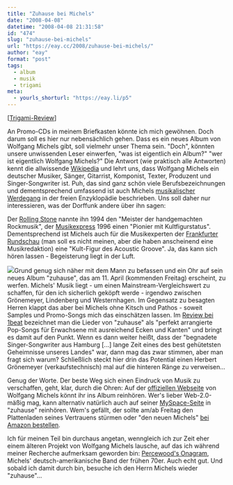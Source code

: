 ```yaml
---
title: "Zuhause bei Michels"
date: "2008-04-08"
datetime: "2008-04-08 21:31:58"
id: "474"
slug: "zuhause-bei-michels"
url: "https://eay.cc/2008/zuhause-bei-michels/"
author: "eay"
format: "post"
tags:
  - album
  - musik
  - trigami
meta:
  - yourls_shorturl: "https://eay.li/p5"
---
```


\[[Trigami-Review](http://www.trigami.com?blog=http://eay.cc/)\]

<script type="text/javascript" src="http://s.trigami.com/60156s.js"></script>

An Promo-CDs in meinem Briefkasten könnte ich mich gewöhnen. Doch darum soll es hier nur nebensächlich gehen. Dass es ein neues Album von Wolfgang Michels gibt, soll vielmehr unser Thema sein. "Doch", könnten unsere unwissenden Leser einwerfen, "was ist eigentlich ein Album?" "wer ist eigentlich Wolfgang Michels?" Die Antwort (wie praktisch alle Antworten) kennt die allwissende [Wikipedia](http://de.wikipedia.org/wiki/Wolfgang_Michels) und lehrt uns, dass Wolfgang Michels ein deutscher Musiker, Sänger, Gitarrist, Komponist, Texter, Produzent und Singer-Songwriter ist. Puh, das sind ganz schön viele Berufsbezeichnungen und dementsprechend umfassend ist auch Michels [musikalischer Werdegang](http://de.wikipedia.org/wiki/Wolfgang_Michels#Musikalische_Karriere) in der freien Enzyklopädie beschrieben. Uns soll daher nur interessieren, was der Dorffunk andere über ihn sagen:

Der [Rolling Stone](http://www.rollingstone.de/) nannte ihn 1994 den "Meister der handgemachten Rockmusik", der [Musikexpress](http://www.musikexpress.de/) 1996 einen "Pionier mit Kultfigurstatus". Dementsprechend ist Michels auch für die Musikexperten der [Frankfurter Rundschau](http://www.fr-online.de/) (man soll es nicht meinen, aber die haben anscheinend eine Musikredaktion) eine "Kult-Figur des Acoustic Groove". Ja, das kann sich hören lassen - Begeisterung liegt in der Luft.

![](/uploads/2008/michelszuhause.jpg)Grund genug sich näher mit dem Mann zu befassen und ein Ohr auf sein neues Album "zuhause", das am 11. April (kommenden Freitag) erscheint, zu werfen. Michels' Musik liegt - um einen Mainstream-Vergleichswert zu schaffen, für den ich sicherlich geköpft werde - irgendwo zwischen Grönemeyer, Lindenberg und Westernhagen. Im Gegensatz zu besagten Herren klappt das aber bei Michels ohne Kitsch und Pathos - soweit Samples und Promo-Songs mich das einschätzen lassen. Im [Review bei 1beat](http://1beat.de/review/michels-zuhause/) bezeichnet man die Lieder von "zuhause" als "perfekt arrangierte Pop-Songs für Erwachsene mit ausreichend Ecken und Kanten" und bringt es damit auf den Punkt. Wenn es dann weiter heißt, dass der "begnadete Singer-Songwriter aus Hamburg \[...\] lange Zeit eines des best gehütetsten Geheimnisse unseres Landes" war, dann mag das zwar stimmen, aber man fragt sich warum? Schließlich steckt hier drin das Potential einen Herbert Grönemeyer (verkaufstechnisch) mal auf die hinteren Ränge zu verweisen...

Genug der Worte. Der beste Weg sich einen Eindruck von Musik zu verschaffen, geht, klar, durch die Ohren: Auf der [offiziellen Webseite](http://www.wolfgang-michels.de/) von Wolfgang Michels könnt ihr ins Album reinhören. Wer's lieber Web-2.0-mäßig mag, kann alternativ natürlich auch auf seiner [MySpace-Seite](http://www.myspace.com/wolfgangmichels) in "zuhause" reinhören. Wem's gefällt, der sollte am/ab Freitag den Plattenladen seines Vertrauens stürmen oder "den neuen Michels" [bei Amazon bestellen](http://www.amazon.de/exec/obidos/ASIN/B0015UGNHI/eayznet-21).

Ich für meinen Teil bin durchaus angetan, wenngleich ich zur Zeit eher einem älteren Projekt von Wolfgang Michels lausche, auf das ich während meiner Recherche aufmerksam geworden bin: [Percewood's Onagram](http://de.wikipedia.org/wiki/Percewood%E2%80%99s_Onagram), Michels' deutsch-amerikanische Band der frühen 70er. Auch echt gut. Und sobald ich damit durch bin, besuche ich den Herrn Michels wieder "zuhause"...
